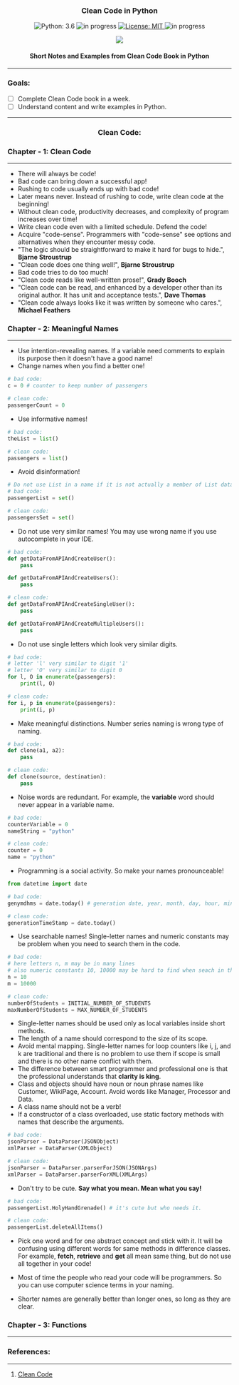<h3 align="center">
Clean Code in Python
</h3>

<!-- badges -->
<p align="center">

<!-- language -->
<img src="https://img.shields.io/badge/python-3.6-blue.svg" alt="Python: 3.6">

<!-- inprogress or completed -->
<!-- <img src="https://img.shields.io/badge/-completed-green" alt="completed"> -->

<!-- inprogress or completed -->
<img src="https://img.shields.io/badge/-in%20progress-red" alt="in progress">
	
<!-- licence -->
<a href="https://github.com/ftamur/iOSPencilKitDrawApp/blob/main/LICENSE">
<img src="https://img.shields.io/badge/License-MIT-lightgrey.svg" alt="License: MIT">
</a>

<!-- week of year -->
<img src="https://img.shields.io/badge/week-29-green" alt="in progress">
	
</p>

<div align="center">
	<img src="https://mk0osnewswb2dmu4h0a.kinstacdn.com/images/comics/wtfm.jpg"></img>
</div>


<h4 align="center">
	Short Notes and Examples from Clean Code Book in Python
</h4><hr>

<h3>
	Goals:
</h3>

- [ ] Complete Clean Code book in a week.
- [ ] Understand content and write examples in Python.

<hr>

<h3 align="center">
	Clean Code:
</h3>

<h3>
	Chapter - 1: Clean Code
</h3><hr>

* There will always be code!
* Bad code can bring down a successful app!
* Rushing to code usually ends up with bad code!
* Later means never. Instead of rushing to code, write clean code at the beginning!
* Without clean code, productivity decreases, and complexity of program increases over time!
* Write clean code even with a limited schedule. Defend the code! 
* Acquire "code-sense". Programmers with "code-sense" see options and alternatives when they encounter messy code. 
* "The logic should be straightforward to make it hard for bugs to hide.", **Bjarne Stroustrup**
* "Clean code does one thing well!",  **Bjarne Stroustrup**
* Bad code tries to do too much!
* "Clean code reads like well-written prose!", **Grady Booch**
* "Clean code can be read, and enhanced by a developer other than its original author. It has unit and acceptance tests.", **Dave Thomas**
* "Clean code always looks like it was written by someone who cares.", **Michael Feathers**

<h3>
	Chapter - 2: Meaningful Names
</h3><hr>

* Use intention-revealing names. If a variable need comments to explain its purpose then it doesn't have a good name!
* Change names when you find a better one!
```python
# bad code:
c = 0 # counter to keep number of passengers

# clean code:
passengerCount = 0
```

* Use informative names!

```python
# bad code:
theList = list()

# clean code:
passengers = list()
```

* Avoid disinformation! 

```python
# Do not use List in a name if it is not actually a member of List datatype. 
# bad code:
passengerList = set()

# clean code:
passengersSet = set()
```

* Do not use very similar names! You may use wrong name if you use autocomplete in your IDE. 

```python
# bad code:
def getDataFromAPIAndCreateUser():
    pass

def getDataFromAPIAndCreateUsers():
    pass

# clean code:
def getDataFromAPIAndCreateSingleUser():
    pass

def getDataFromAPIAndCreateMultipleUsers():
    pass
```

* Do not use single letters which look very similar digits. 

```python
# bad code:
# letter 'l' very similar to digit '1'
# letter 'O' very similar to digit 0
for l, O in enumerate(passengers):
    print(l, O)

# clean code:
for i, p in enumerate(passengers):
    print(i, p)
```

* Make meaningful distinctions. Number series naming is wrong type of naming. 

```python
# bad code:
def clone(a1, a2):
    pass

# clean code:
def clone(source, destination):
    pass
```

* Noise words are redundant. For example, the **variable** word should never appear in a variable name. 

```python
# bad code:
counterVariable = 0
nameString = "python"

# clean code:
counter = 0
name = "python"
```

* Programming is a social activity. So make your names pronounceable!

```python
from datetime import date

# bad code:
genymdhms = date.today() # generation date, year, month, day, hour, minute, and second.

# clean code:
generationTimeStamp = date.today()
```

* Use searchable names! Single-letter names and numeric constants may be problem when you need to search them in the code. 

```python
# bad code:
# here letters n, m may be in many lines 
# also numeric constants 10, 10000 may be hard to find when seach in the code. 
n = 10 
m = 10000

# clean code:
numberOfStudents = INITIAL_NUMBER_OF_STUDENTS
maxNumberOfStudents = MAX_NUMBER_OF_STUDENTS
```

* Single-letter names should be used only as local variables inside short methods. 
* The length of a name should correspond to the size of its scope. 
* Avoid mental mapping. Single-letter names for loop counters like i, j, and k are traditional and there is no problem to use them if scope is small and there is no other name conflict with them. 
* The difference between smart programmer and professional one is that the professional understands that **clarity is king**.
* Class and objects should have noun or noun phrase names like Customer, WikiPage, Account. Avoid words like Manager, Processor and Data. 
* A class name should not be a verb!
* If a constructor of a class overloaded, use static factory methods with names that describe the arguments. 

```python
# bad code:
jsonParser = DataParser(JSONObject)
xmlParser = DataParser(XMLObject)

# clean code:
jsonParser = DataParser.parserForJSON(JSONArgs)
xmlParser = DataParser.parserForXML(XMLArgs)
```

* Don't try to be cute. **Say what you mean. Mean what you say!**

```python
# bad code:
passengerList.HolyHandGrenade() # it's cute but who needs it. 

# clean code:
passengerList.deleteAllItems()
```

* Pick one word and for one abstract concept and stick with it. It will be confusing using different words for same methods in difference classes. For example, **fetch**, **retrieve** and **get** all mean same thing, but do not use all together in your code!

* Most of time the people who read your code will be programmers. So you can use computer science terms in your naming. 
* Shorter names are generally better than longer ones, so long as they are clear. 

<h3>
	Chapter - 3: Functions
</h3><hr>

<h3>
	References:
</h3><hr>

1. [Clean Code](https://www.amazon.com/Clean-Code-Handbook-Software-Craftsmanship/dp/0132350882)
